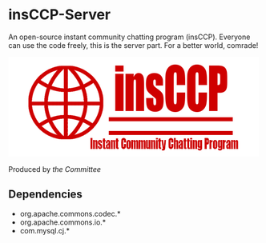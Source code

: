 # insCCP-Server
An open-source instant community chatting program (insCCP). Everyone can use the code freely, this is the server part. For a better world, comrade!

![logo](README/logo.png)

Produced by *the Committee*

## Dependencies

- org.apache.commons.codec.\*
- org.apache.commons.io.\*
- com.mysql.cj.\*
